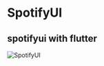 # SpotifyUI
## spotifyui with flutter

![SpotifyUI](https://user-images.githubusercontent.com/59411109/191864456-5a60217d-0b5b-4b12-b413-99e3c1540725.gif)
